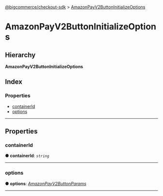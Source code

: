 [@bigcommerce/checkout-sdk](../README.md) > [AmazonPayV2ButtonInitializeOptions](../interfaces/amazonpayv2buttoninitializeoptions.md)

# AmazonPayV2ButtonInitializeOptions

## Hierarchy

**AmazonPayV2ButtonInitializeOptions**

## Index

### Properties

* [containerId](amazonpayv2buttoninitializeoptions.md#containerid)
* [options](amazonpayv2buttoninitializeoptions.md#options)

---

## Properties

<a id="containerid"></a>

###  containerId

**● containerId**: *`string`*

___
<a id="options"></a>

###  options

**● options**: *[AmazonPayV2ButtonParams](amazonpayv2buttonparams.md)*

___

